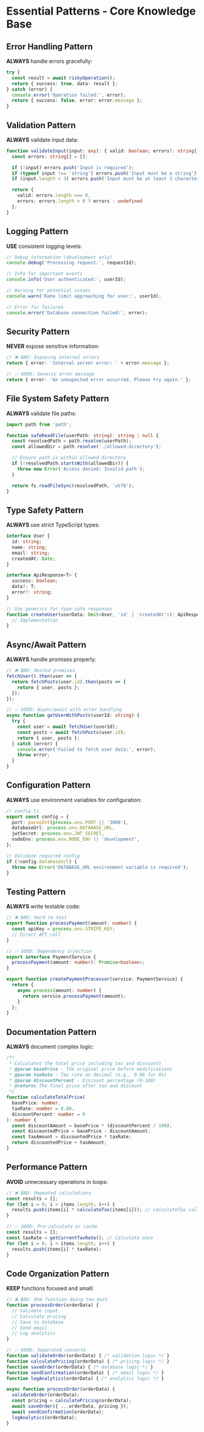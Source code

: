 # Essential Patterns - Core Knowledge Base

## Error Handling Pattern

**ALWAYS** handle errors gracefully:

```typescript
try {
  const result = await riskyOperation();
  return { success: true, data: result };
} catch (error) {
  console.error('Operation failed:', error);
  return { success: false, error: error.message };
}
```

## Validation Pattern

**ALWAYS** validate input data:

```typescript
function validateInput(input: any): { valid: boolean; errors?: string[] } {
  const errors: string[] = [];

  if (!input) errors.push('Input is required');
  if (typeof input !== 'string') errors.push('Input must be a string');
  if (input.length < 3) errors.push('Input must be at least 3 characters');

  return {
    valid: errors.length === 0,
    errors: errors.length > 0 ? errors : undefined
  };
}
```

## Logging Pattern

**USE** consistent logging levels:

```typescript
// Debug information (development only)
console.debug('Processing request:', requestId);

// Info for important events
console.info('User authenticated:', userId);

// Warning for potential issues
console.warn('Rate limit approaching for user:', userId);

// Error for failures
console.error('Database connection failed:', error);
```

## Security Pattern

**NEVER** expose sensitive information:

```typescript
// ❌ BAD: Exposing internal errors
return { error: 'Internal server error: ' + error.message };

// ✅ GOOD: Generic error message
return { error: 'An unexpected error occurred. Please try again.' };
```

## File System Safety Pattern

**ALWAYS** validate file paths:

```typescript
import path from 'path';

function safeReadFile(userPath: string): string | null {
  const resolvedPath = path.resolve(userPath);
  const allowedDir = path.resolve('./allowed-directory');

  // Ensure path is within allowed directory
  if (!resolvedPath.startsWith(allowedDir)) {
    throw new Error('Access denied: Invalid path');
  }

  return fs.readFileSync(resolvedPath, 'utf8');
}
```

## Type Safety Pattern

**ALWAYS** use strict TypeScript types:

```typescript
interface User {
  id: string;
  name: string;
  email: string;
  createdAt: Date;
}

interface ApiResponse<T> {
  success: boolean;
  data?: T;
  error?: string;
}

// Use generics for type-safe responses
function createUser(userData: Omit<User, 'id' | 'createdAt'>): ApiResponse<User> {
  // Implementation
}
```

## Async/Await Pattern

**ALWAYS** handle promises properly:

```typescript
// ❌ BAD: Nested promises
fetchUser().then(user => {
  return fetchPosts(user.id).then(posts => {
    return { user, posts };
  });
});

// ✅ GOOD: Async/await with error handling
async function getUserWithPosts(userId: string) {
  try {
    const user = await fetchUser(userId);
    const posts = await fetchPosts(user.id);
    return { user, posts };
  } catch (error) {
    console.error('Failed to fetch user data:', error);
    throw error;
  }
}
```

## Configuration Pattern

**ALWAYS** use environment variables for configuration:

```typescript
// config.ts
export const config = {
  port: parseInt(process.env.PORT || '3000'),
  databaseUrl: process.env.DATABASE_URL,
  jwtSecret: process.env.JWT_SECRET,
  nodeEnv: process.env.NODE_ENV || 'development',
};

// Validate required config
if (!config.databaseUrl) {
  throw new Error('DATABASE_URL environment variable is required');
}
```

## Testing Pattern

**ALWAYS** write testable code:

```typescript
// ❌ BAD: Hard to test
export function processPayment(amount: number) {
  const apiKey = process.env.STRIPE_KEY;
  // Direct API call
}

// ✅ GOOD: Dependency injection
export interface PaymentService {
  processPayment(amount: number): Promise<boolean>;
}

export function createPaymentProcessor(service: PaymentService) {
  return {
    async process(amount: number) {
      return service.processPayment(amount);
    }
  };
}
```

## Documentation Pattern

**ALWAYS** document complex logic:

```typescript
/**
 * Calculates the total price including tax and discounts
 * @param basePrice - The original price before modifications
 * @param taxRate - Tax rate as decimal (e.g., 0.08 for 8%)
 * @param discountPercent - Discount percentage (0-100)
 * @returns The final price after tax and discount
 */
function calculateTotalPrice(
  basePrice: number,
  taxRate: number = 0.08,
  discountPercent: number = 0
): number {
  const discountAmount = basePrice * (discountPercent / 100);
  const discountedPrice = basePrice - discountAmount;
  const taxAmount = discountedPrice * taxRate;
  return discountedPrice + taxAmount;
}
```

## Performance Pattern

**AVOID** unnecessary operations in loops:

```typescript
// ❌ BAD: Repeated calculations
const results = [];
for (let i = 0; i < items.length; i++) {
  results.push(items[i] * calculateTax(items[i])); // calculateTax called repeatedly
}

// ✅ GOOD: Pre-calculate or cache
const results = [];
const taxRate = getCurrentTaxRate(); // Calculate once
for (let i = 0; i < items.length; i++) {
  results.push(items[i] * taxRate);
}
```

## Code Organization Pattern

**KEEP** functions focused and small:

```typescript
// ❌ BAD: One function doing too much
function processOrder(orderData) {
  // Validate input
  // Calculate pricing
  // Save to database
  // Send email
  // Log analytics
}

// ✅ GOOD: Separated concerns
function validateOrder(orderData) { /* validation logic */ }
function calculatePricing(orderData) { /* pricing logic */ }
function saveOrder(orderData) { /* database logic */ }
function sendConfirmation(orderData) { /* email logic */ }
function logAnalytics(orderData) { /* analytics logic */ }

async function processOrder(orderData) {
  validateOrder(orderData);
  const pricing = calculatePricing(orderData);
  await saveOrder({ ...orderData, pricing });
  await sendConfirmation(orderData);
  logAnalytics(orderData);
}
```